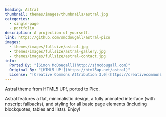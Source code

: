 ```yaml
---
heading: Astral
thumbnail: themes/images/thumbnails/astral.jpg
categories:
  - single-page
  - portfolio
description: A projection of yourself.
link: https://github.com/smcdougall/astral-pico
images:
  - themes/images/fullsize/astral.jpg
  - themes/images/fullsize/astral-gallery.jpg
  - themes/images/fullsize/astral-contact.jpg
info:
  Ported By: "[Simon McDougall](http://sjmcdougall.com)"
  Original By: "[HTML5 UP!](https://html5up.net/astral)"
  License: "[Creative Commons Attribution 3.0](https://creativecommons.org/licenses/by/3.0/)"
---
```


Astral theme from HTML5 UP!, ported to Pico.

Astral features a flat, minimalistic design, a fully animated interface (with noscript fallbacks), and styling for all basic page elements (including blockquotes, tables and lists). Enjoy!
